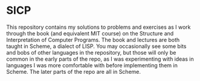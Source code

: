 # SICP

This repository contains my solutions to problems and exercises as I work through the book (and equivalent MIT course) on the Structure and Interpretation of Computer Programs. The book and lectures are both taught in Scheme, a dialect of LISP. You may occasionally see some bits and bobs of other languages in the repository, but those will only be common in the early parts of the repo, as I was experimenting with ideas in languages I was more comfortable with before implementing them in Scheme. The later parts of the repo are  all in Scheme.